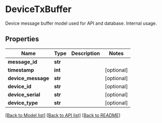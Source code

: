 # DeviceTxBuffer

Device message buffer model used for API and database. Internal usage.

## Properties
Name | Type | Description | Notes
------------ | ------------- | ------------- | -------------
**message_id** | **str** |  | 
**timestamp** | **int** |  | [optional] 
**device_message** | **str** |  | [optional] 
**device_id** | **str** |  | [optional] 
**device_serial** | **str** |  | [optional] 
**device_type** | **str** |  | [optional] 

[[Back to Model list]](../README.md#documentation-for-models) [[Back to API list]](../README.md#documentation-for-api-endpoints) [[Back to README]](../README.md)


